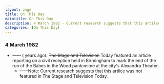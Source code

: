 ```yaml
---
layout: page
title: On This Day
maintitle: On This Day
description: 4 March 1982 - Current research suggests that this artilce was not featured in The Stage and Television Today. An article reporting on a civil reception held in Birmingham to mark the end of the run of the Babes in the Wood pantomime at the city's Alexandra Theater.
categories: [On This Day]
---
```


### 4 March 1982
* —— (<span id="age"></span> years ago). ~~The Stage and Television~~ Today featured an article reporting on a civil reception held in Birmingham to mark the end of the run of the Babes in the Wood pantomime at the city's Alexandra Theater.
   * ——Note: Current research suggests that this artilce was not featured in The Stage and Television Today.

<!-- Script for calculating number of years ago -->
<script>
var dob = '19820304';
var year = Number(dob.substr(0, 4));
var month = Number(dob.substr(4, 2)) - 1;
var day = Number(dob.substr(6, 2));
var today = new Date();
var age = today.getFullYear() - year;
if (today.getMonth() < month || (today.getMonth() == month && today.getDate() < day)) {
  age--;
}
document.getElementById("age").innerHTML=age;
</script>

